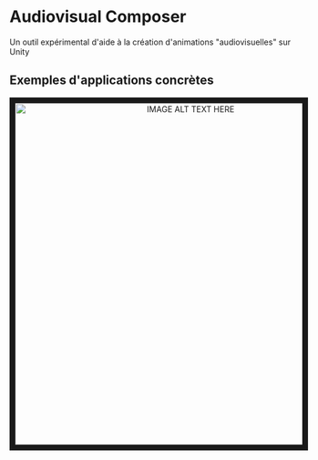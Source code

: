# Audiovisual Composer
Un outil expérimental d'aide à la création d'animations "audiovisuelles" sur Unity

## Exemples d'applications concrètes



<p align="center">
  <a href="http://www.youtube.com/watch?feature=player_embedded&v=V6Zo68uQPqE
  " target="_blank"><img src="http://img.youtube.com/vi/V6Zo68uQPqE/maxresdefault.jpg" 
  alt="IMAGE ALT TEXT HERE" width="600" height="auto" border="10" /></a>
</p>
